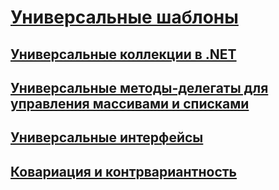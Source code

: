 # [Универсальные шаблоны](index.md)
## [Универсальные коллекции в .NET](collections.md)
## [Универсальные методы-делегаты для управления массивами и списками](delegates-for-manipulating-arrays-and-lists.md)
## [Универсальные интерфейсы](interfaces.md)
## [Ковариация и контрвариантность](covariance-and-contravariance.md)
